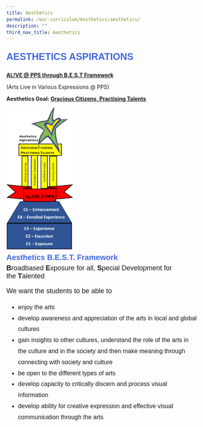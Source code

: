 ```yaml
---
title: Aesthetics
permalink: /our-curriculum/Aesthetics/aesthetics/
description: ""
third_nav_title: Aesthetics
---
```

<p style="font-family:arial; font-size:25px; font-weight:bold; color:royalblue">AESTHETICS ASPIRATIONS</p>

**<u>AL!VE @ PPS through B.E.S.T Framework</u>**

(Arts Live in Various Expressions @ PPS)

**Aesthetics Goal:&nbsp;<u>Gracious Citizens, Practising Talents</u>**

<img src="/images/Aesthetics/Aesthetics%20BEST%20Framework.jpeg" style="width:35%">

<br>
<div style="font-family:arial; font-size:20px; font-weight:bold; color:royalblue; line-height:1.8">Aesthetics B.E.S.T. Framework</div>
<div style="font-family:arial; font-size:18px"><b>B</b>roadbased&nbsp;<b>E</b>xposure for all,&nbsp;<b>S</b>pecial Development for the&nbsp;<b>T</b>alented
  
We want the students to be able to<br>
<ul>
	<li style="font-family:arial; font-size:16px; line-height:1.8">enjoy the arts</li>
<li style="font-family:arial; font-size:16px; line-height:1.8">develop awareness and appreciation of the arts in local and global cultures</li>    
<li style="font-family:arial; font-size:16px; line-height:1.8">gain insights to other cultures, understand the role of the arts in the culture and in the society&nbsp;and then make meaning through connecting with society and culture</li>  
<li style="font-family:arial; font-size:16px; line-height:1.8">be open to the different types of arts</li>
<li style="font-family:arial; font-size:16px; line-height:1.8">develop capacity to critically discern and process visual information</li>  
<li style="font-family:arial; font-size:16px; line-height:1.8">develop ability for creative expression and effective visual communication through the arts</li></ul></div>